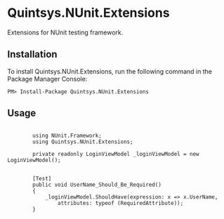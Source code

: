 Quintsys.NUnit.Extensions
========================

Extensions for NUnit testing framework.


Installation
------------

To install Quintsys.NUnit.Extensions, run the following command in the Package Manager Console:

    PM> Install-Package Quintsys.NUnit.Extensions


Usage
-----

```

        using NUnit.Framework;
        using Quintsys.NUnit.Extensions;
        
        private readonly LoginViewModel _loginViewModel = new LoginViewModel();

        
        [Test]
        public void UserName_Should_Be_Required()
        {
            _loginViewModel.ShouldHave(expression: x => x.UserName, 
                attributes: typeof (RequiredAttribute));
        }

